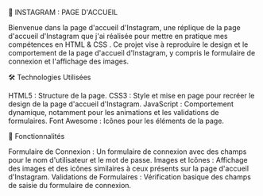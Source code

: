 📸 INSTAGRAM : PAGE D'ACCUEIL

Bienvenue dans la page d'accueil d'Instagram, une réplique de la page d'accueil d'Instagram que j'ai réalisée pour mettre en pratique mes compétences en HTML & CSS . Ce projet vise à reproduire le design et le comportement de la page d'accueil d'Instagram, y compris le formulaire de connexion et l'affichage des images.

🛠️ Technologies Utilisées

HTML5 : Structure de la page.
CSS3 : Style et mise en page pour recréer le design de la page d'accueil d'Instagram.
JavaScript : Comportement dynamique, notamment pour les animations et les validations de formulaires.
Font Awesome : Icônes pour les éléments de la page.

🌟 Fonctionnalités

Formulaire de Connexion : Un formulaire de connexion avec des champs pour le nom d'utilisateur et le mot de passe.
Images et Icônes : Affichage des images et des icônes similaires à ceux présents sur la page d'accueil d'Instagram.
Validations de Formulaires : Vérification basique des champs de saisie du formulaire de connexion.
